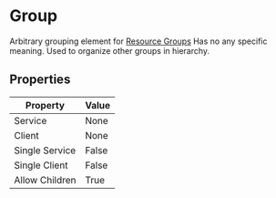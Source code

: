 # Group

Arbitrary grouping element for [Resource Groups](../../reference/concepts/resourcegroup/index.md)
Has no any specific meaning. Used to organize other groups in hierarchy.

## Properties

| Property       | Value |
| -------------- | ----- |
| Service        | None  |
| Client         | None  |
| Single Service | False |
| Single Client  | False |
| Allow Children | True  |
